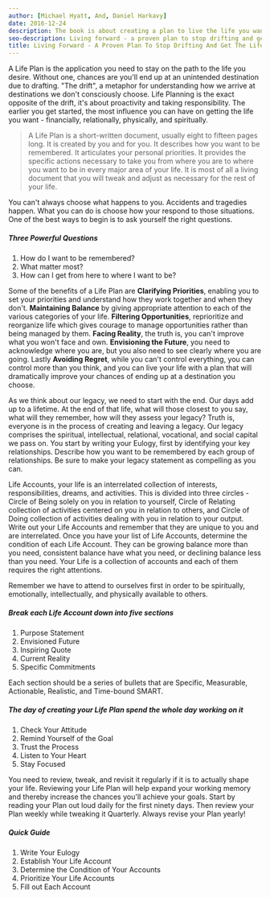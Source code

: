 ```yaml
---
author: [Michael Hyatt, And, Daniel Harkavy]
date: 2016-12-24
description: The book is about creating a plan to live the life you want. The metaphor the book uses is that life is like a GPS, we need to know the end destination before we know how to get where we are to the destination we want to go. This involves creating a Life Plan, a written document that contains specific actions to get to our destination in life.
seo-description: Living forward - a proven plan to stop drifting and get the life you want by Michael Hyatt and Daniel Harkavy notes.
title: Living Forward - A Proven Plan To Stop Drifting And Get The Life You Want
---
```


A Life Plan is the application you need to stay on the path to the life you desire. Without one, chances are you'll end up at an unintended destination due to drafting. "The drift", a metaphor for understanding how we arrive at destinations we don't consciously choose. Life Planning is the exact opposite of the drift, it's about proactivity and taking responsibility. The earlier you get started, the most influence you can have on getting the life you want - financially, relationally, physically, and spiritually.

> A Life Plan is a short-written document, usually eight to fifteen pages long. It is created by you and for you. It describes how you want to be remembered. It articulates your personal priorities. It provides the specific actions necessary to take you from where you are to where you want to be in every major area of your life. It is most of all a living document that you will tweak and adjust as necessary for the rest of your life.

You can't always choose what happens to you. Accidents and tragedies happen. What you can do is choose how your respond to those situations. One of the best ways to begin is to ask yourself the right questions.

##### Three Powerful Questions

1. How do I want to be remembered?
2. What matter most?
3. How can I get from here to where I want to be?

Some of the benefits of a Life Plan are **Clarifying Priorities**, enabling you to set your priorities and understand how they work together and when they don't. **Maintaining Balance** by giving appropriate attention to each of the various categories of your life. **Filtering Opportunities**, reprioritize and reorganize life which gives courage to manage opportunities rather than being managed by them. **Facing Reality**, the truth is, you can't improve what you won't face and own. **Envisioning the Future**, you need to acknowledge where you are, but you also need to see clearly where you are going. Lastly **Avoiding Regret**, while you can't control everything, you can control more than you think, and you can live your life with a plan that will dramatically improve your chances of ending up at a destination you choose.

As we think about our legacy, we need to start with the end. Our days add up to a lifetime. At the end of that life, what will those closest to you say, what will they remember, how will they assess your legacy? Truth is, everyone is in the process of creating and leaving a legacy. Our legacy comprises the spiritual, intellectual, relational, vocational, and social capital we pass on.
You start by writing your Eulogy, first by identifying your key relationships. Describe how you want to be remembered by each group of relationships. Be sure to make your legacy statement as compelling as you can.

Life Accounts, your life is an interrelated collection of interests, responsibilities, dreams, and activities. This is divided into three circles - Circle of Being solely on you in relation to yourself, Circle of Relating collection of activities centered on you in relation to others, and Circle of Doing collection of activities dealing with you in relation to your output. Write out your Life Accounts and remember that they are unique to you and are interrelated. Once you have your list of Life Accounts, determine the condition of each Life Account. They can be growing balance more than you need, consistent balance have what you need, or declining balance less than you need. Your Life is a collection of accounts and each of them requires the right attentions.

Remember we have to attend to ourselves first in order to be spiritually, emotionally, intellectually, and physically available to others.

##### Break each Life Account down into five sections

1. Purpose Statement
2. Envisioned Future
3. Inspiring Quote
4. Current Reality
5. Specific Commitments

Each section should be a series of bullets that are Specific, Measurable, Actionable, Realistic, and Time-bound SMART.

##### The day of creating your Life Plan spend the whole day working on it

1. Check Your Attitude
2. Remind Yourself of the Goal
3. Trust the Process
4. Listen to Your Heart
5. Stay Focused

You need to review, tweak, and revisit it regularly if it is to actually shape your life. Reviewing your Life Plan will help expand your working memory and thereby increase the chances you'll achieve your goals. Start by reading your Plan out loud daily for the first ninety days. Then review your Plan weekly while tweaking it Quarterly. Always revise your Plan yearly!

##### Quick Guide

1. Write Your Eulogy
2. Establish Your Life Account
3. Determine the Condition of Your Accounts
4. Prioritize Your Life Accounts
5. Fill out Each Account
